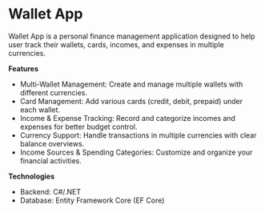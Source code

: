 # Wallet App

Wallet App is a personal finance management application designed to help user track their wallets, cards, incomes, and expenses in multiple currencies.

**Features**
 - Multi-Wallet Management: Create and manage multiple wallets with different currencies.
 - Card Management: Add various cards (credit, debit, prepaid) under each wallet.
 - Income & Expense Tracking: Record and categorize incomes and expenses for better budget control.
 - Currency Support: Handle transactions in multiple currencies with clear balance overviews.
 - Income Sources & Spending Categories: Customize and organize your financial activities.

**Technologies**
 - Backend: C#/.NET
 - Database: Entity Framework Core (EF Core)
